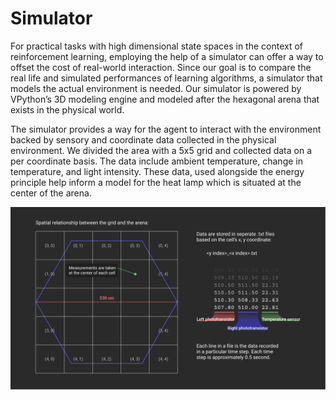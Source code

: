 # Simulator

For practical tasks with high dimensional state spaces in the context of reinforcement learning, employing the help of a simulator can offer a way to offset the cost of real-world interaction. Since our goal is to compare the real life and simulated performances of learning algorithms, a simulator that models the actual environment is needed. Our simulator is powered by VPython’s 3D modeling engine and modeled after the hexagonal arena that exists in the physical world. 

The simulator provides a way for the agent to interact with the environment backed by sensory and coordinate data collected in the physical environment. We divided the area with a 5x5 grid and collected data on a per coordinate basis. The data include ambient temperature, change in temperature, and light intensity. These data, used alongside the energy principle help inform a model for the heat lamp which is situated at the center of the arena.

<img src="https://github.com/Intelligent-Agents-TESC/RL-robotic-car/blob/main/simulator/initial%20data/data.png" width="900" height="auto">
